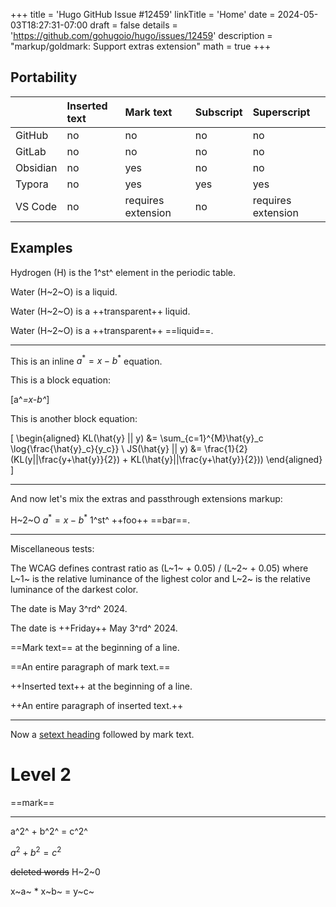 +++
title = 'Hugo GitHub Issue #12459'
linkTitle = 'Home'
date = 2024-05-03T18:27:31-07:00
draft = false
details = 'https://github.com/gohugoio/hugo/issues/12459'
description = "markup/goldmark: Support extras extension"
math = true
+++

## Portability

||Inserted text|Mark text|Subscript|Superscript
:--|:--|:--|:--|:--
GitHub|no|no|no|no
GitLab|no|no|no|no
Obsidian|no|yes|no|no
Typora|no|yes|yes|yes
VS Code|no|requires extension|no|requires extension

## Examples

Hydrogen (H) is the 1^st^ element in the periodic table.

Water (H~2~O) is a liquid.

Water (H~2~O) is a ++transparent++ liquid.

Water (H~2~O) is a ++transparent++ ==liquid==.

---

This is an inline $a^*=x-b^*$ equation.

This is a block equation:

\[a^*=x-b^*\]

This is another block equation:

\[
\begin{aligned}
KL(\hat{y} || y) &= \sum_{c=1}^{M}\hat{y}_c \log{\frac{\hat{y}_c}{y_c}} \\
JS(\hat{y} || y) &= \frac{1}{2}(KL(y||\frac{y+\hat{y}}{2}) + KL(\hat{y}||\frac{y+\hat{y}}{2}))
\end{aligned}
\]

---

And now let's mix the extras and passthrough extensions markup:

H~2~O $a^*=x-b^*$ 1^st^ ++foo++ ==bar==.

---

Miscellaneous tests:

The WCAG defines contrast ratio as (L~1~ + 0.05) / (L~2~ + 0.05) where L~1~ is the relative luminance of the lighest color and L~2~ is the relative luminance of the darkest color.

The date is May 3^rd^ 2024.

The date is ++Friday++ May 3^rd^ 2024.

==Mark text== at the beginning of a line.

==An entire paragraph of mark text.==

++Inserted text++ at the beginning of a line.

++An entire paragraph of inserted text.++

---

Now a [setext heading](https://spec.commonmark.org/0.30/#setext-headings) followed by mark text.

Level 2
==

==mark==

---

a^2^ + b^2^ = c^2^

$a^2 + b^2 = c^2$

~~deleted words~~ H~2~0

x~a~ * x~b~ = y~c~
